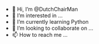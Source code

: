 - 👋 Hi, I’m @DutchChairMan
- 👀 I’m interested in ...
- 🌱 I’m currently learning Python
- 💞️ I’m looking to collaborate on ...
- 📫 How to reach me ...

<!---
DutchChairMan/DutchChairMan is a ✨ special ✨ repository because its `README.md` (this file) appears on your GitHub profile.
You can click the Preview link to take a look at your changes.
--->
